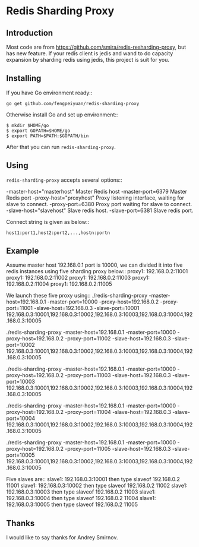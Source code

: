 Redis Sharding Proxy
======================


Introduction
------------

Most code are from https://github.com/smira/redis-resharding-proxy, but has new feature.
If your redis client is jedis and wand to do capacity expansion by sharding redis using jedis, this project is suit for you. 


Installing
-------------------

If you have Go environment ready::

    go get github.com/fengpeiyuan/redis-sharding-proxy

Otherwise install Go and set up environment::

    $ mkdir $HOME/go
    $ export GOPATH=$HOME/go
    $ export PATH=$PATH:$GOPATH/bin

After that you can run ``redis-sharding-proxy``.

Using
-----

``redis-sharding-proxy`` accepts several options::

  -master-host="masterhost"     Master Redis host
  -master-port=6379             Master Redis port
  -proxy-host="proxyhost"       Proxy listening interface, waiting for slave to connect.
  -proxy-port=6380              Proxy port waiting for slave to connect.
  -slave-host="slavehost"       Slave redis host.
  -slave-port=6381              Slave redis port.

Connect string is given as below::

    host1:port1,host2:port2,...,hostn:portn

Example
-------

Assume master host 192.168.0.1 port is 10000, we can divided it into five redis instances using five sharding proxy below::
proxy1: 192.168.0.2:11001
proxy1: 192.168.0.2:11002
proxy1: 192.168.0.2:11003
proxy1: 192.168.0.2:11004
proxy1: 192.168.0.2:11005

We launch these five proxy using::
./redis-sharding-proxy -master-host=192.168.0.1 -master-port=10000 -proxy-host=192.168.0.2 -proxy-port=11001 -slave-host=192.168.0.3 -slave-port=10001 192.168.0.3:10001,192.168.0.3:10002,192.168.0.3:10003,192.168.0.3:10004,192.168.0.3:10005

./redis-sharding-proxy -master-host=192.168.0.1 -master-port=10000 -proxy-host=192.168.0.2 -proxy-port=11002 -slave-host=192.168.0.3 -slave-port=10002 192.168.0.3:10001,192.168.0.3:10002,192.168.0.3:10003,192.168.0.3:10004,192.168.0.3:10005

./redis-sharding-proxy -master-host=192.168.0.1 -master-port=10000 -proxy-host=192.168.0.2 -proxy-port=11003 -slave-host=192.168.0.3 -slave-port=10003 192.168.0.3:10001,192.168.0.3:10002,192.168.0.3:10003,192.168.0.3:10004,192.168.0.3:10005

./redis-sharding-proxy -master-host=192.168.0.1 -master-port=10000 -proxy-host=192.168.0.2 -proxy-port=11004 -slave-host=192.168.0.3 -slave-port=10004 192.168.0.3:10001,192.168.0.3:10002,192.168.0.3:10003,192.168.0.3:10004,192.168.0.3:10005

./redis-sharding-proxy -master-host=192.168.0.1 -master-port=10000 -proxy-host=192.168.0.2 -proxy-port=11005 -slave-host=192.168.0.3 -slave-port=10005 192.168.0.3:10001,192.168.0.3:10002,192.168.0.3:10003,192.168.0.3:10004,192.168.0.3:10005

Five slaves are::
slave1: 192.168.0.3:10001 then type slaveof 192.168.0.2 11001
slave1: 192.168.0.3:10002 then type slaveof 192.168.0.2 11002
slave1: 192.168.0.3:10003 then type slaveof 192.168.0.2 11003
slave1: 192.168.0.3:10004 then type slaveof 192.168.0.2 11004
slave1: 192.168.0.3:10005 then type slaveof 192.168.0.2 11005




Thanks
------

I would like to say thanks for Andrey Smirnov.


